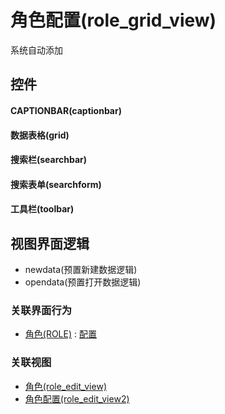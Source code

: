 # 角色配置(role_grid_view)  <!-- {docsify-ignore-all} -->


系统自动添加



## 控件
#### CAPTIONBAR(captionbar)
#### 数据表格(grid)
#### 搜索栏(searchbar)
#### 搜索表单(searchform)
#### 工具栏(toolbar)

## 视图界面逻辑
  * newdata(预置新建数据逻辑)
  * opendata(预置打开数据逻辑)


### 关联界面行为
  * [角色(ROLE)](module/Base/role) : [配置](module/Base/role#界面行为)

### 关联视图
  * [角色(role_edit_view)](app/view/role_edit_view)
  * [角色配置(role_edit_view2)](app/view/role_edit_view2)

<script>
 const { createApp } = Vue
  createApp({
    data() {
      return {

      }
    }
  }).use(ElementPlus).mount('#app')
</script>